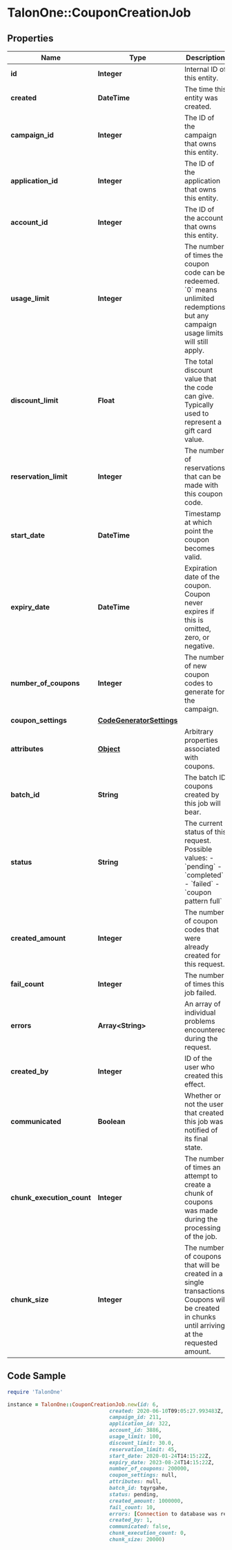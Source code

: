 # TalonOne::CouponCreationJob

## Properties

Name | Type | Description | Notes
------------ | ------------- | ------------- | -------------
**id** | **Integer** | Internal ID of this entity. | 
**created** | **DateTime** | The time this entity was created. | 
**campaign_id** | **Integer** | The ID of the campaign that owns this entity. | 
**application_id** | **Integer** | The ID of the application that owns this entity. | 
**account_id** | **Integer** | The ID of the account that owns this entity. | 
**usage_limit** | **Integer** | The number of times the coupon code can be redeemed. &#x60;0&#x60; means unlimited redemptions but any campaign usage limits will still apply.  | 
**discount_limit** | **Float** | The total discount value that the code can give. Typically used to represent a gift card value.  | [optional] 
**reservation_limit** | **Integer** | The number of reservations that can be made with this coupon code.  | [optional] 
**start_date** | **DateTime** | Timestamp at which point the coupon becomes valid. | [optional] 
**expiry_date** | **DateTime** | Expiration date of the coupon. Coupon never expires if this is omitted, zero, or negative. | [optional] 
**number_of_coupons** | **Integer** | The number of new coupon codes to generate for the campaign. | 
**coupon_settings** | [**CodeGeneratorSettings**](CodeGeneratorSettings.md) |  | [optional] 
**attributes** | [**Object**](.md) | Arbitrary properties associated with coupons. | 
**batch_id** | **String** | The batch ID coupons created by this job will bear. | 
**status** | **String** | The current status of this request. Possible values: - &#x60;pending&#x60; - &#x60;completed&#x60; - &#x60;failed&#x60; - &#x60;coupon pattern full&#x60;  | 
**created_amount** | **Integer** | The number of coupon codes that were already created for this request. | 
**fail_count** | **Integer** | The number of times this job failed. | 
**errors** | **Array&lt;String&gt;** | An array of individual problems encountered during the request. | 
**created_by** | **Integer** | ID of the user who created this effect. | 
**communicated** | **Boolean** | Whether or not the user that created this job was notified of its final state. | 
**chunk_execution_count** | **Integer** | The number of times an attempt to create a chunk of coupons was made during the processing of the job. | 
**chunk_size** | **Integer** | The number of coupons that will be created in a single transactions. Coupons will be created in chunks until arriving at the requested amount. | [optional] 

## Code Sample

```ruby
require 'TalonOne'

instance = TalonOne::CouponCreationJob.new(id: 6,
                                 created: 2020-06-10T09:05:27.993483Z,
                                 campaign_id: 211,
                                 application_id: 322,
                                 account_id: 3886,
                                 usage_limit: 100,
                                 discount_limit: 30.0,
                                 reservation_limit: 45,
                                 start_date: 2020-01-24T14:15:22Z,
                                 expiry_date: 2023-08-24T14:15:22Z,
                                 number_of_coupons: 200000,
                                 coupon_settings: null,
                                 attributes: null,
                                 batch_id: tqyrgahe,
                                 status: pending,
                                 created_amount: 1000000,
                                 fail_count: 10,
                                 errors: [Connection to database was reset, failed to generate enough unique codes, attribute &#39;PizzaLover&#39; not found on entity &#39;Coupons&#39;],
                                 created_by: 1,
                                 communicated: false,
                                 chunk_execution_count: 0,
                                 chunk_size: 20000)
```


